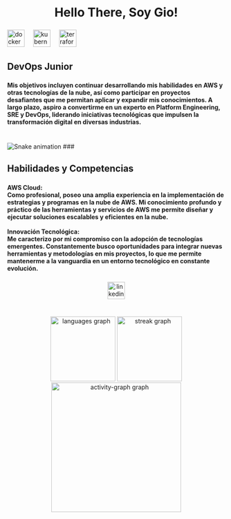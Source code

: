 <br clear="both">

<h1 align="center">Hello There, Soy Gio!</h1>

###

<div align="left">
  <img src="https://cdn.jsdelivr.net/gh/devicons/devicon/icons/docker/docker-original.svg" height="40" alt="docker logo"  />
  <img width="12" />
  <img src="https://cdn.jsdelivr.net/gh/devicons/devicon/icons/kubernetes/kubernetes-plain.svg" height="40" alt="kubernetes logo"  />
  <img width="12" />
  <img src="https://cdn.jsdelivr.net/gh/devicons/devicon/icons/terraform/terraform-original.svg" height="40" alt="terraform logo"  />
</div>

###

<h2 align="left">DevOps Junior</h2>

###

<h4 align="left">Mis objetivos incluyen continuar desarrollando mis habilidades en AWS y otras tecnologías de la nube, así como participar en proyectos desafiantes que me permitan aplicar y expandir mis conocimientos. A largo plazo, aspiro a convertirme en un experto en Platform Engineering, SRE y DevOps, liderando iniciativas tecnológicas que impulsen la transformación digital en diversas industrias.</h4>

###
<br clear="both">

<img src="https://raw.githubusercontent.com/jpiedramacas/jpiedramacas/output/snake.svg" alt="Snake animation" />
###

<h2 align="left">Habilidades y Competencias</h2>

###

<h4 align="left">AWS Cloud:<br>Como profesional, poseo una amplia experiencia en la implementación de estrategias y programas en la nube de AWS. Mi conocimiento profundo y práctico de las herramientas y servicios de AWS me permite diseñar y ejecutar soluciones escalables y eficientes en la nube.<br><br>Innovación Tecnológica:<br>Me caracterizo por mi compromiso con la adopción de tecnologías emergentes. Constantemente busco oportunidades para integrar nuevas herramientas y metodologías en mis proyectos, lo que me permite mantenerme a la vanguardia en un entorno tecnológico en constante evolución.</h4>

###

<div align="center">
  <a href="https://www.linkedin.com/in/jpiedramacas/" target="_blank">
    <img src="https://img.shields.io/static/v1?message=LinkedIn&logo=linkedin&label=&color=0077B5&logoColor=white&labelColor=&style=for-the-badge" height="40" alt="linkedin logo"  />
  </a>
</div>

###

<br clear="both">

<div align="center">
  <img src="https://github-readme-stats.vercel.app/api/top-langs?username=jpiedramacas&locale=es&hide_title=false&layout=compact&card_width=320&langs_count=5&theme=dracula&hide_border=false&order=2" height="150" alt="languages graph"  />
  <img src="https://streak-stats.demolab.com?user=jpiedramacas&locale=en&mode=daily&theme=dracula&hide_border=false&border_radius=5&order=3" height="150" alt="streak graph"  />
  <img src="https://github-readme-activity-graph.vercel.app/graph?username=jpiedramacas&radius=16&theme=react&area=true&order=5" height="300" alt="activity-graph graph"  />
</div>

###
